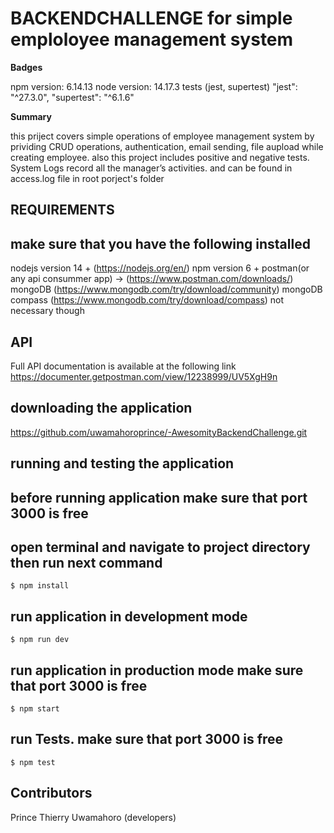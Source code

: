 # BACKENDCHALLENGE for simple emploloyee management system

**Badges**

npm version: 6.14.13
node version: 14.17.3
tests (jest, supertest)
"jest": "^27.3.0",
"supertest": "^6.1.6"

**Summary**

this priject covers simple operations of employee management system
by prividing CRUD operations, authentication, email sending, file aupload while creating employee.
also this project includes positive and negative tests.
System Logs record all the manager’s activities. and can be found in access.log file in root porject's folder

## REQUIREMENTS

## make sure that you have the following installed

nodejs version 14 + (https://nodejs.org/en/)
npm version 6 +
postman(or any api consummer app) -> (https://www.postman.com/downloads/)
mongoDB (https://www.mongodb.com/try/download/community)
mongoDB compass (https://www.mongodb.com/try/download/compass) not necessary though

## API

Full API documentation is available at the following link
https://documenter.getpostman.com/view/12238999/UV5XgH9n

## downloading the application

https://github.com/uwamahoroprince/-AwesomityBackendChallenge.git

## running and testing the application

## before running application make sure that port 3000 is free

## open terminal and navigate to project directory then run next command

```
$ npm install
```

## run application in development mode

```
$ npm run dev
```

## run application in production mode make sure that port 3000 is free

```
$ npm start
```

## run Tests. make sure that port 3000 is free

```
$ npm test
```

## Contributors

Prince Thierry Uwamahoro (developers)
